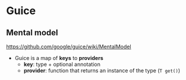 # Guice

## Mental model

https://github.com/google/guice/wiki/MentalModel

- Guice is a map of **keys** to **providers**
    - **key**: type + optional annotation
    - **provider**: function that returns an instance of the type (`T get()`)